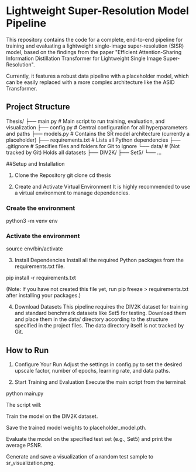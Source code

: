 # Lightweight Super-Resolution Model Pipeline
This repository contains the code for a complete, end-to-end pipeline for training and evaluating a lightweight single-image super-resolution (SISR) model, based on the findings from the paper "Efficient Attention-Sharing Information Distillation Transformer for Lightweight Single Image Super-Resolution".

Currently, it features a robust data pipeline with a placeholder model, which can be easily replaced with a more complex architecture like the ASID Transformer.

## Project Structure
Thesis/
├── main.py             # Main script to run training, evaluation, and visualization
├── config.py           # Central configuration for all hyperparameters and paths
├── models.py           # Contains the SR model architecture (currently a placeholder)
├── requirements.txt    # Lists all Python dependencies
├── .gitignore          # Specifies files and folders for Git to ignore
└── data/               # (Not tracked by Git) Holds all datasets
    ├── DIV2K/
    ├── Set5/
    └── ...

##Setup and Installation
1. Clone the Repository
git clone <your-repository-url>
cd thesis

2. Create and Activate Virtual Environment
It is highly recommended to use a virtual environment to manage dependencies.

### Create the environment
python3 -m venv env

### Activate the environment
source env/bin/activate

3. Install Dependencies
Install all the required Python packages from the requirements.txt file.

pip install -r requirements.txt

(Note: If you have not created this file yet, run pip freeze > requirements.txt after installing your packages.)

4. Download Datasets
This pipeline requires the DIV2K dataset for training and standard benchmark datasets like Set5 for testing. Download them and place them in the data/ directory according to the structure specified in the project files. The data directory itself is not tracked by Git.

## How to Run
1. Configure Your Run
Adjust the settings in config.py to set the desired upscale factor, number of epochs, learning rate, and data paths.

2. Start Training and Evaluation
Execute the main script from the terminal:

python main.py

The script will:

Train the model on the DIV2K dataset.

Save the trained model weights to placeholder_model.pth.

Evaluate the model on the specified test set (e.g., Set5) and print the average PSNR.

Generate and save a visualization of a random test sample to sr_visualization.png.